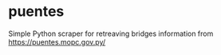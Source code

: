 # puentes
Simple Python scraper for retreaving bridges information from https://puentes.mopc.gov.py/
